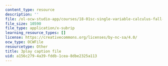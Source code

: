 ```yaml
---
content_type: resource
description: ''
file: /ol-ocw-studio-app/courses/18-01sc-single-variable-calculus-fall-2010/a156c2794a39fddb1cea8dbe2325a113_55ncRlBZstA.srt
file_size: 10590
file_type: application/x-subrip
learning_resource_types: []
license: https://creativecommons.org/licenses/by-nc-sa/4.0/
ocw_type: OCWFile
resourcetype: Other
title: 3play caption file
uid: a156c279-4a39-fddb-1cea-8dbe2325a113
---
```


